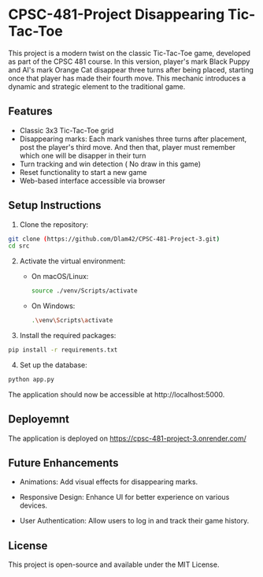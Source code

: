 # CPSC-481-Project  Disappearing Tic-Tac-Toe
This project is a modern twist on the classic Tic-Tac-Toe game, developed as part of the CPSC 481 course. In this version, player's mark Black Puppy and AI's mark Orange Cat disappear three turns after being placed, starting once that player has made their fourth move. This mechanic introduces a dynamic and strategic element to the traditional game.

## Features

- Classic 3x3 Tic-Tac-Toe grid
- Disappearing marks: Each mark vanishes three turns after placement, post the player's third move. And then that, player must remember which one will be disapper in their turn
- Turn tracking and win detection ( No draw in this game)
- Reset functionality to start a new game
- Web-based interface accessible via browser


## Setup Instructions

1. Clone the repository:
```bash
git clone (https://github.com/Dlam42/CPSC-481-Project-3.git)
cd src
```

2. Activate the virtual environment:
   - On macOS/Linux:
     ```bash
     source ./venv/Scripts/activate
     ```
   - On Windows:
     ```bash
     .\venv\Scripts\activate
     ```

3. Install the required packages:
```bash
pip install -r requirements.txt
```

4. Set up the database:
```bash
python app.py
```


The application should now be accessible at http://localhost:5000.

## Deployemnt
The application is deployed on 
https://cpsc-481-project-3.onrender.com/

## Future Enhancements
- Animations: Add visual effects for disappearing marks.

- Responsive Design: Enhance UI for better experience on various devices.

- User Authentication: Allow users to log in and track their game history.

## License
This project is open-source and available under the MIT License.

